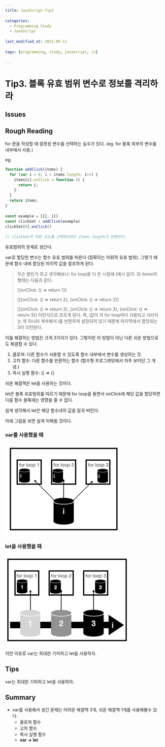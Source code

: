 ```yaml
---
title: JavaScript Tip3

categories:
  - Programming Study
  - JavaScript

last_modified_at: 2021-09-11

tags: [programming, study, javascript, js]

---
```


# Tip3. 블록 유효 범위 변수로 정보를 격리하라

## Issues



## Rough Reading

for 문을 작성할 때 잘못된 변수를 선택하는 실수가 있다. (eg. for 블록 외부의 변수를 내부에서 사용.)

eg.

~~~javascript
function addClick(items) {
  for (var i = 0; i < items.length; i++) {
    items[i].onClick = function () {
      return i;
    }
  }
  return items;
}

const example = [{}, {}]
const clickSet = addClick(example)
clickSet[0].onClick()

// clickSet의 어떤 요소를 선택하더라도 items.length가 반환된다.
~~~

유효범위의 문제로 생긴다.

var로 할당한 변수는 함수 유효 범위를 따른다 (정확히는 어휘적 유효 범위). 그렇기 때문에 함수 내에 할당된 마지막 값을 참조하게 된다.

> 무슨 말인가 하고 생각해보니: for loop을 다 돈 시점에 (예시 길이: 3) items의 형태는 다음과 같다.
>
> [{onClick: () ⇒ return 1}]
>
> [[{onClick: () ⇒ return 2}, {onClick: () ⇒ return 2}]
>
> [[{onClick: () ⇒ return 3}, {onClick: () ⇒ return 3}, {onClick: () ⇒ return 3}]
> 이런식으로 흐르게 된다. 즉, i값이 각 for loop마다 사용되고 사라지는 게 아니라 계속해서 i를 반환하게 설정되어 있기 때문에 마지막에서 할당되는 3이 리턴된다.

이를 해결하는 방법은 크게 3가지가 있다. 그렇지만 이 방법이 아닌 다른 쉬운 방법으로도 해결할 수 있다.

1. 클로져: 다른 함수가 사용할 수 있도록 함수 내부에서 변수를 생성하는 것.
2. 고차 함수: 다른 함수를 반환하는 함수 (함수형 프로그래밍에서 자주 보이던 그 개념.)
3. 즉시 실행 함수: () ⇒ {}

쉬운 해결책은 let을 사용하는 것이다.

let은 블록 유효범위를 따르기 때문에 for loop을 돌면서 onClick에 해당 값을 할당하면 다음 함수 블록에는 영향을 줄 수 없다.

쉽게 생각해서 let은 해당 함수내의 값을 잠궈 버린다. 

아래 그림을 보면 쉽게 이해될 것이다.

### var를 사용했을 때

![js_tip3_var](/assets/post/js_tip3_var.png)

### let을 사용했을 때

![js_tip3_let](/assets/post/js_tip3_let.png)

이런 이유로 var는 최대한 기피하고 let을 사용하자.

## Tips

var는 최대한 기피하고 let을 사용하자.

## Summary

* var를 사용해서 생긴 문제는 어려운 해결책 3개, 쉬운 해결책 1개를 사용해볼수 있다.
  * 클로져 함수
  * 고차 함수
  * 즉시 실행 함수
  * **var → let**

